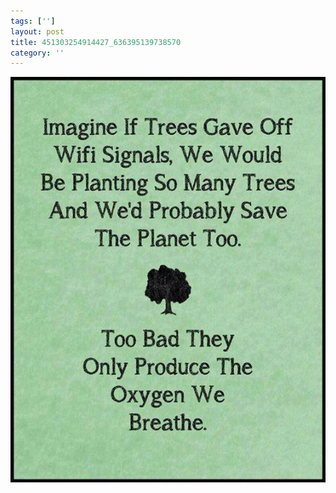 ```yaml
---
tags: ['']
layout: post
title: 451303254914427_636395139738570
category: ''
---
```

![451303254914427_636395139738570](/uploads/2013-10-2-451303254914427_636395139738570.jpg)
